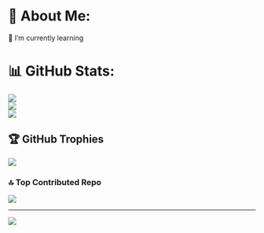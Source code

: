 # 💫 About Me:
🌱 I’m currently learning

# 📊 GitHub Stats:
![](https://github-readme-stats.vercel.app/api?username=HemanthR333&theme=dark&hide_border=true&include_all_commits=true&count_private=true)<br/>
![](https://github-readme-streak-stats.herokuapp.com/?user=HemanthR333&theme=dark&hide_border=true)<br/>
![](https://github-readme-stats.vercel.app/api/top-langs/?username=HemanthR333&theme=dark&hide_border=true&include_all_commits=true&count_private=true&layout=compact)

## 🏆 GitHub Trophies
![](https://github-profile-trophy.vercel.app/?username=HemanthR333&theme=radical&no-frame=false&no-bg=false&margin-w=4)

### 🔝 Top Contributed Repo
![](https://github-contributor-stats.vercel.app/api?username=HemanthR333&limit=5&theme=dark&combine_all_yearly_contributions=true)

---
[![](https://visitcount.itsvg.in/api?id=HemanthR333&icon=9&color=1)](https://visitcount.itsvg.in)

<!-- Proudly created with GPRM ( https://gprm.itsvg.in ) -->
